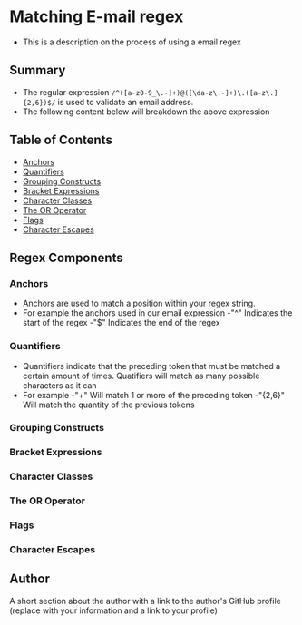 # Matching E-mail regex 

- This is a description on the process of using a email regex 

## Summary

- The regular expression `/^([a-z0-9_\.-]+)@([\da-z\.-]+)\.([a-z\.]{2,6})$/` is used to validate an email address. 
- The following content below will breakdown the above expression 

## Table of Contents

- [Anchors](#anchors)
- [Quantifiers](#quantifiers)
- [Grouping Constructs](#grouping-constructs)
- [Bracket Expressions](#bracket-expressions)
- [Character Classes](#character-classes)
- [The OR Operator](#the-or-operator)
- [Flags](#flags)
- [Character Escapes](#character-escapes)

## Regex Components

### Anchors
- Anchors are used to match a position within your regex string. 
- For example the anchors used in our email expression 
-"^" Indicates the start of the regex
-"$" Indicates the end of the regex

### Quantifiers
- Quantifiers indicate that the preceding token that must be matched a certain amount of times. Quatifiers will match as many possible characters as it can
- For example 
-"+" Will match 1 or more of the preceding token
-"{2,6}" Will match the quantity of the previous tokens

### Grouping Constructs


### Bracket Expressions

### Character Classes

### The OR Operator

### Flags

### Character Escapes

## Author

A short section about the author with a link to the author's GitHub profile (replace with your information and a link to your profile)